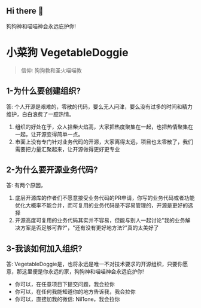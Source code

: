 ## Hi there 👋
狗狗神和喵喵神会永远庇护你!
<!--

**Here are some ideas to get you started:**

🙋‍♀️ A short introduction - what is your organization all about?
🌈 Contribution guidelines - how can the community get involved?
👩‍💻 Useful resources - where can the community find your docs? Is there anything else the community should know?
🍿 Fun facts - what does your team eat for breakfast?
🧙 Remember, you can do mighty things with the power of [Markdown](https://docs.github.com/github/writing-on-github/getting-started-with-writing-and-formatting-on-github/basic-writing-and-formatting-syntax)
-->

# 小菜狗 VegetableDoggie

> 信仰: 狗狗教和圣火喵喵教

## 1-为什么要创建组织?

答: 个人开源是艰难的，零散的代码，要么无人问津，要么没有过多的时间和精力维护，白白浪费了一腔热情。

1. 组织的好处在于，众人拾柴火焰高，大家把热度聚集在一起，也把热情聚集在一起，让开源变得简单一点。
2. 市面上没有专门针对业务代码的开源，大家离得太远，项目也太零散了，我们需要把力量汇聚起来，让开源做得更好更专业

## 2-为什么要开源业务代码?

答: 有两个原因，
1. 底层开源库的作者们不愿意接受业务代码的PR申请，你写的业务代码或者功能优化大概率不能合并，而可复用的业务代码是不容易管理的，开源是更好的选择
2. 开源高度可复用的业务代码其实并不容易，但能与别人一起讨论"我的业务解决方案是否足够可靠?"，"还有没有更好地方法?"真的太美好了

## 3-我该如何加入组织?

答: VegetableDoggie是，也将永远是唯一不对技术要求的开源组织，只要你愿意，那这里便是你永远的家，狗狗神和喵喵神会永远庇护你!
- 你可以，在任意项目下提交问题，我会拉你
- 你可以，在任何我能知道你的地方告诉我，我会拉你
- 你可以，直接加我的微信: Nil1one，我会拉你
